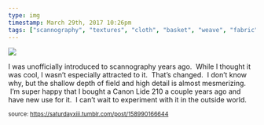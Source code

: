 ```yaml
---
type: img
timestamp: March 29th, 2017 10:26pm
tags: ["scannography", "textures", "cloth", "basket", "weave", "fabric", "scanner", "photography"]
---
```

<img src="https://saturdayxiii.github.io/media/media/158990166644.jpg"/>
                                                                                          
I was unofficially introduced to scannography years ago.  While I thought it was cool, I wasn’t especially attracted to it.  That’s changed.  I don’t know why, but the shallow depth of field and high detail is almost mesmerizing.  I’m super happy that I bought a Canon Lide 210 a couple years ago and have new use for it.  I can’t wait to experiment with it in the outside world.
 
                                    
                
                
                
                
                                
<small>source: https://saturdayxiii.tumblr.com/post/158990166644</small>